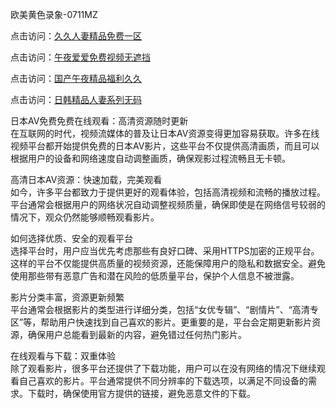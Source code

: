 欧美黄色录象-0711MZ  

点击访问：<a href="https://heiliaowzu4ur.pages.dev">久久人妻精品免费一区</a>  

点击访问：<a href="https://heiliaowt0d7p.pages.dev">午夜爱爱免费视频无遮挡</a>  

点击访问：<a href="https://heiliaozj3tjd.pages.dev">国产午夜精品福利久久</a>  

点击访问：<a href="https://heiliaoe8ajia.pages.dev">日韩精品人妻系列无码</a>  

日本AV免费免费在线观看：高清资源随时更新  
在互联网的时代，视频流媒体的普及让日本AV资源变得更加容易获取。许多在线视频平台都开始提供免费的日本AV影片，这些平台不仅提供高清画质，而且可以根据用户的设备和网络速度自动调整画质，确保观影过程流畅且无卡顿。  

高清日本AV资源：快速加载，完美观看  
如今，许多平台都致力于提供更好的观看体验，包括高清视频和流畅的播放过程。平台通常会根据用户的网络状况自动调整视频质量，确保即使是在网络信号较弱的情况下，观众仍然能够顺畅观看影片。  

如何选择优质、安全的观看平台  
选择平台时，用户应当优先考虑那些有良好口碑、采用HTTPS加密的正规平台。这样的平台不仅能提供高质量的视频资源，还能保障用户的隐私和数据安全。避免使用那些带有恶意广告和潜在风险的低质量平台，保护个人信息不被泄露。  

影片分类丰富，资源更新频繁  
平台通常会根据影片的类型进行详细分类，包括“女优专辑”、“剧情片”、“高清专区”等，帮助用户快速找到自己喜欢的影片。更重要的是，平台会定期更新影片资源，确保用户总能看到最新的内容，避免错过任何热门影片。  

在线观看与下载：双重体验  
除了观看影片，很多平台还提供了下载功能，用户可以在没有网络的情况下继续观看自己喜欢的影片。平台通常提供不同分辨率的下载选项，以满足不同设备的需求。下载时，确保使用官方提供的链接，避免恶意文件的下载。  

 
<span style="display:none;">[Canonical link](https://github.com/gmz20250711/rbriben18 )</span>
